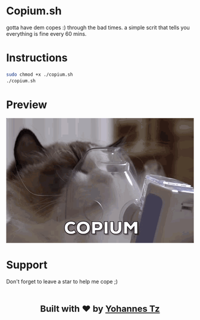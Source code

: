 # Copium.sh
gotta have dem copes :) through the bad times. a simple scrit that
tells you everything is fine every 60 mins.

# Instructions

```bash
sudo chmod +x ./copium.sh
./copium.sh
```

# Preview
![Cat taking copium](/copium-cat.gif)

# Support

Don't forget to leave a star to help me cope ;)

<div align="center">
  <h1><sub>Built with ❤︎ by
  <a href="http://yohannestz.netlify.app/">Yohannes Tz</a><h1>
</div>